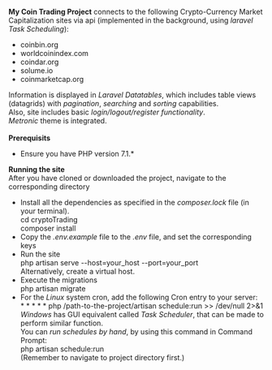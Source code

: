 <b>My Coin Trading Project</b> connects to the following Crypto-Currency Market
Capitalization sites via api (implemented in the
background, using <i>laravel Task Scheduling</i>):
   <ul>
     <li>coinbin.org</li>
     <li>worldcoinindex.com </li>
     <li>coindar.org</li>
     <li>solume.io</li>
     <li>coinmarketcap.org</li>
   </ul>
Information is displayed in <i>Laravel Datatables</i>, which includes table
 views (datagrids) with <i>pagination</i>, <i>searching</i> and 
 <i>sorting</i> capabilities. <br/>
 Also, site includes basic <i>login/logout/register functionality</i>. <br/>
 <i>Metronic</i> theme is integrated.
 <br/>
 <br/>
 <b>Prerequisits</b>
 <ul>
   <li>Ensure you have PHP version 7.1.* </li>
 </ul>
 <b>Running the site</b><br/>
 After you have cloned or downloaded the project, navigate to the corresponding directory
  <ul>
     <li>
     Install all the dependencies as specified in the <i>composer.lock</i> file (in your terminal). <br/>
     cd cryptoTrading <br/>
     composer install 
     </li>
     <li>Copy the <i>.env.example</i> file to the <i>.env</i> file, and set the corresponding keys</li>
     <li> Run the site <br/> php artisan serve --host=your_host --port=your_port <br/> Alternatively, create a virtual host. <br/>
     </li>
     <li>Execute the migrations <br/> php artisan migrate</li>
     <li>For the <i>Linux</i> system cron, add the following Cron entry to your server: <br/> * * * * * php /path-to-the-project/artisan schedule:run >> /dev/null 2>&1 <br/> <i>Windows</i> has GUI equivalent called <i>Task Scheduler</i>, that can be made to perform similar function. <br/> You can <i>run schedules by hand</i>, by using this command in Command Prompt: <br/> php artisan schedule:run <br/> (Remember to navigate to project directory first.)</li>
  </ul>